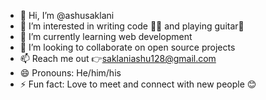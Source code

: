 - 👋 Hi, I’m @ashusaklani
- 👀 I’m interested in writing code 👨‍💻 and playing guitar🎸
- 🌱 I’m currently learning web development 
- 💞️ I’m looking to collaborate on open source projects
- 📫 Reach me out 👉saklaniashu128@gmail.com
- 😄 Pronouns: He/him/his
- ⚡ Fun fact: Love to meet and connect with new people 😊

<!---
ashusaklani/ashusaklani is a ✨ special ✨ repository because its `README.md` (this file) appears on your GitHub profile.
You can click the Preview link to take a look at your changes.
--->
